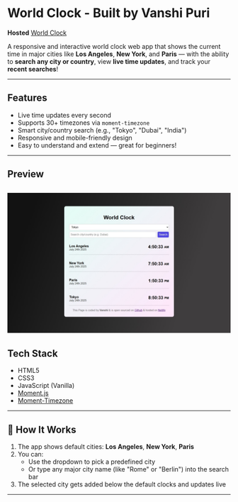 #  World Clock - Built by Vanshi Puri

**Hosted** [World Clock](https://world-clock-vanshi.netlify.app/)

A responsive and interactive world clock web app that shows the current time in major cities like **Los Angeles**, **New York**, and **Paris** — with the ability to **search any city or country**, view **live time updates**, and track your **recent searches**!

---

##  Features

-  Live time updates every second
-  Supports 30+ timezones via `moment-timezone`
-  Smart city/country search (e.g., "Tokyo", "Dubai",  "India")
-  Responsive and mobile-friendly design
-  Easy to understand and extend — great for beginners!

---

##  Preview

![World Clock Preview](Screenshot_24-7-2025_172035_.png) 
---

##  Tech Stack

- HTML5
- CSS3
- JavaScript (Vanilla)
- [Moment.js](https://momentjs.com/)
- [Moment-Timezone](https://momentjs.com/timezone/)

---

## 🧠 How It Works

1. The app shows default cities: **Los Angeles**, **New York**, **Paris**
2. You can:
   - Use the dropdown to pick a predefined city
   - Or type any major city name (like "Rome" or "Berlin") into the search bar
3. The selected city gets added below the default clocks and updates live


---


